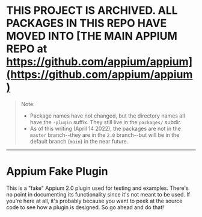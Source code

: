 # THIS PROJECT IS ARCHIVED. ALL PACKAGES IN THIS REPO HAVE MOVED INTO [THE MAIN APPIUM REPO at https://github.com/appium/appium](https://github.com/appium/appium)

> Note:
> - Package names have not changed, but the directory names all have the `-plugin` suffix. They still live in the `packages/` subdir.
> - As of this writing (April 14 2022), the packages are not in the `master` branch--they are in the `2.0` branch--but will be in the default branch (`main`) in the near future.

* * *
# Appium Fake Plugin

This is a "fake" Appium 2.0 plugin used for testing and examples. There's no point in documenting its functionality since it's not meant to be used. If you're here at all, it's probably because you want to peek at the source code to see how a plugin is designed. So go ahead and do that!

